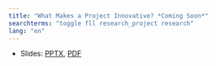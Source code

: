 ```yaml
---
title: "What Makes a Project Innovative? *Coming Soon*"
searchterms: "toggle fll research_project research"
lang: "en"
---
```

 <ul>
 <li class="ng-binding">Slides:
 <a href="translations/en-us/fll/">PPTX</a>,
 <a href="translations/en-us/fll/">PDF</a>
 </li>
 </ul>
